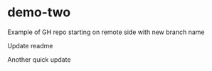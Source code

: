 # demo-two
Example of GH repo starting on remote side with new branch name

Update readme

Another quick update

